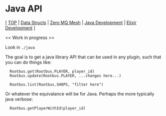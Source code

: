 # Java API

[
[TOP](../README.md) |
[Data Structs](docs/data-structs.md) |
[Zero MQ Mesh](docs/zeromq-mesh.md) |
[Java Development](docs/java.md) |
[Elixir Development](docs/elixir.md)
]

<< Work in progress >>

Look in `./java`

The goal is to get a java library API that can be used in any plugin, such that
you can do things like:

```
  Rootbus.get(Rootbus.PLAYER, player_id)
  Rootbus.update(Rootbus.PLAYER, ...changes here...)

  Rootbus.list(Rootbus.SHOPS, "filter here")
```

Or whatever the equivalance will be for Java.  Perhaps the more typically java verbose:

```
  Rootbus.getPlayerWithId(player_id)
```
